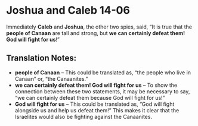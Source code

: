 Joshua and Caleb 14-06
========================


Immediately **Caleb** and **Joshua**, the other two spies, said, “It
is true that the **people of Canaan** are tall and strong, but **we can
certainly defeat them!  God will fight for us**!”

Translation Notes:
------------------

-   **people of Canaan** – This could be translated as, “the
people who
    live in Canaan” or, “the Canaanites.”
-   **we can certainly defeat them! God will fight for us** – To show
    the connection between these two statements, it may be necessary to
    say, “we can certainly defeat them because God will fight for us!”
-   **God will fight for us** – This could be translated as, “God will
    fight alongside us and help us defeat them!” This makes it clear
    that the Israelites would also be fighting against the Canaanites.

